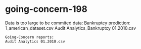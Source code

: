 # going-concern-198
Data is too large to be commited
data:
    Bankruptcy prediction:
    1_american_dataset.csv
    Audit Analytics_Bankruptcy 01.2010.csv

    Going-Concern reports:
    Audit Analytics 01.2010.csv
